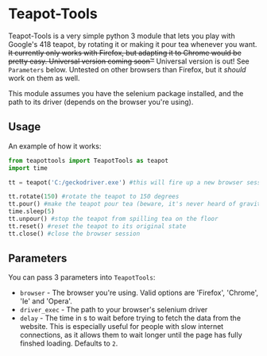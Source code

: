 # Teapot-Tools

Teapot-Tools is a very simple python 3 module that lets you play with Google's 418 teapot, by rotating it or making it pour tea whenever you want.
~~It currently only works with Firefox, but adapting it to Chrome would be pretty easy. Universal version coming soon:tm:~~ Universal version is out! See `Parameters` below. Untested on other browsers than Firefox, but it _should_ work on them as well.

This module assumes you have the selenium package installed, and the path to its driver (depends on the browser you're using).

## Usage
An example of how it works:
```python
from teapottools import TeapotTools as teapot
import time

tt = teapot('C:/geckodriver.exe') #this will fire up a new browser session.

tt.rotate(150) #rotate the teapot to 150 degrees
tt.pour() #make the teapot pour tea (beware, it's never heard of gravity before)
time.sleep(5)
tt.unpour() #stop the teapot from spilling tea on the floor
tt.reset() #reset the teapot to its original state
tt.close() #close the browser session
```

## Parameters
You can pass 3 parameters into `TeapotTools`:
* `browser` - The browser you're using. Valid options are 'Firefox', 'Chrome', 'Ie' and 'Opera'.
* `driver_exec` - The path to your browser's selenium driver
* `delay` - The time in s to wait before trying to fetch the data from the website. This is especially useful for people with slow internet connections, as it allows them to wait longer until the page has fully finshed loading. Defaults to `2`.